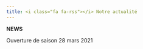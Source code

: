 ```yaml
---
title: <i class="fa fa-rss"></i> Notre actualité
---
```

****NEWS****

Ouverture de saison 28 mars 2021







